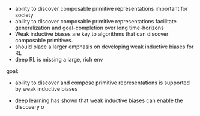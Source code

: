 -   ability to discover composable primitive representations important for society
-   ability to discover composable primitive representations facilitate generalization and goal-completion over long time-horizons
-   Weak inductive biases are key to algorithms that can discover composable primitives.
-   should place a larger emphasis on developing weak inductive biases for RL
-   deep RL is missing a large, rich env



goal:
- ability to discover and compose primitive representations is supported by weak inductive biases


- deep learning has shown that weak inductive biases can enable the discovery o
